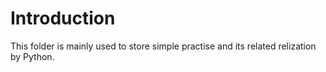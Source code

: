 # Introduction
This folder is mainly used to store simple practise and its related relization by Python.
